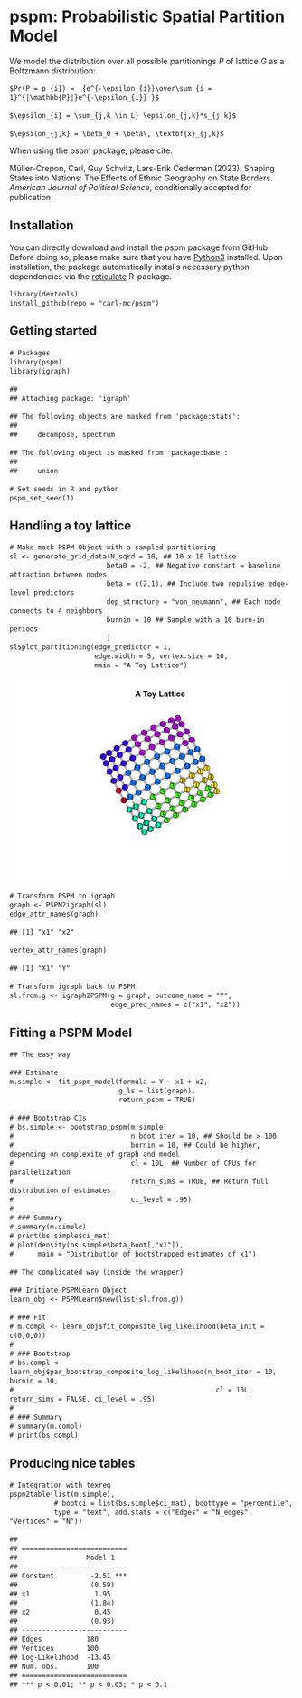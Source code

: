 # pspm: Probabilistic Spatial Partition Model

We model the distribution over all possible partitionings *P* of lattice
*G* as a Boltzmann distribution:

    $Pr(P = p_{i}) =  {e^{-\epsilon_{i}}\over\sum_{i = 1}^{|\mathbb{P}|}e^{-\epsilon_{i}} }$

    $\epsilon_{i} = \sum_{j,k \in L} \epsilon_{j,k}*s_{j,k}$

    $\epsilon_{j,k} = \beta_0 + \beta\, \textbf{x}_{j,k}$

When using the pspm package, please cite:

Müller-Crepon, Carl, Guy Schvitz, Lars-Erik Cederman (2023). Shaping
States into Nations: The Effects of Ethnic Geography on State Borders.
*American Journal of Political Science*, conditionally accepted for
publication.

## Installation

You can directly download and install the pspm package from GitHub.
Before doing so, please make sure that you have
[Python3](https://www.python.org/downloads/) installed. Upon
installation, the package automatically installs necessary python
dependencies via the
[reticulate](https://cran.r-project.org/web/packages/reticulate/index.html)
R-package.

    library(devtools)
    install_github(repo = "carl-mc/pspm")

## Getting started

    # Packages
    library(pspm)
    library(igraph)

    ## 
    ## Attaching package: 'igraph'

    ## The following objects are masked from 'package:stats':
    ## 
    ##     decompose, spectrum

    ## The following object is masked from 'package:base':
    ## 
    ##     union

    # Set seeds in R and python
    pspm_set_seed(1)

## Handling a toy lattice

    # Make mock PSPM Object with a sampled partitioning
    sl <- generate_grid_data(N_sqrd = 10, ## 10 x 10 lattice
                            beta0 = -2, ## Negative constant = baseline attraction between nodes
                            beta = c(2,1), ## Include two repulsive edge-level predictors
                            dep_structure = "von_neumann", ## Each node connects to 4 neighbors
                            burnin = 10 ## Sample with a 10 burn-in periods
                            )
    sl$plot_partitioning(edge_predictor = 1, 
                         edge.width = 5, vertex.size = 10,
                         main = "A Toy Lattice")

![](README_files/figure-markdown_strict/unnamed-chunk-3-1.png)

    # Transform PSPM to igraph
    graph <- PSPM2igraph(sl)
    edge_attr_names(graph)

    ## [1] "x1" "x2"

    vertex_attr_names(graph)

    ## [1] "X1" "Y"

    # Transform igraph back to PSPM
    sl.from.g <- igraph2PSPM(g = graph, outcome_name = "Y",
                             edge_pred_names = c("x1", "x2"))

## Fitting a PSPM Model

    ## The easy way

    ### Estimate
    m.simple <- fit_pspm_model(formula = Y ~ x1 + x2, 
                               g_ls = list(graph),
                               return_pspm = TRUE)

    # ### Bootstrap CIs
    # bs.simple <- bootstrap_pspm(m.simple, 
    #                             n_boot_iter = 10, ## Should be > 100
    #                             burnin = 10, ## Could be higher, depending on complexite of graph and model
    #                             cl = 10L, ## Number of CPUs for parallelization
    #                             return_sims = TRUE, ## Return full distribution of estimates
    #                             ci_level = .95)
    # 
    # ### Summary
    # summary(m.simple)
    # print(bs.simple$ci_mat)
    # plot(density(bs.simple$beta_boot[,"x1"]),
    #      main = "Distribution of bootstrapped estimates of x1")

    ## The complicated way (inside the wrapper)

    ### Initiate PSPMLearn Object
    learn_obj <- PSPMLearn$new(list(sl.from.g))

    # ### Fit
    # m.compl <- learn_obj$fit_composite_log_likelihood(beta_init = c(0,0,0))
    # 
    # ### Bootstrap
    # bs.compl <- learn_obj$par_bootstrap_composite_log_likelihood(n_boot_iter = 10, burnin = 10, 
    #                                                  cl = 10L, return_sims = FALSE, ci_level = .95)
    # 
    # ### Summary
    # summary(m.compl)
    # print(bs.compl)

## Producing nice tables

    # Integration with texreg
    pspm2table(list(m.simple),
               # bootci = list(bs.simple$ci_mat), boottype = "percentile",
               type = "text", add.stats = c("Edges" = "N_edges", "Vertices" = "N"))

    ## 
    ## ==========================
    ##                 Model 1   
    ## --------------------------
    ## Constant         -2.51 ***
    ##                  (0.59)   
    ## x1                1.95    
    ##                  (1.84)   
    ## x2                0.45    
    ##                  (0.93)   
    ## --------------------------
    ## Edges           180       
    ## Vertices        100       
    ## Log-Likelihood  -13.45    
    ## Num. obs.       100       
    ## ==========================
    ## *** p < 0.01; ** p < 0.05; * p < 0.1
